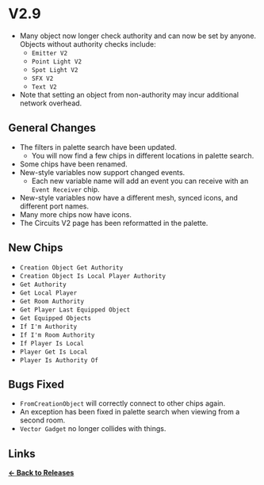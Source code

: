 # V2.9

* Many object now longer check authority and can now be set by anyone. Objects without authority checks include:
  * `Emitter V2`
  * `Point Light V2`
  * `Spot Light V2`
  * `SFX V2`
  * `Text V2`
* Note that setting an object from non-authority may incur additional network overhead.

## General Changes

* The filters in palette search have been updated.
    * You will now find a few chips in different locations in palette search.
* Some chips have been renamed.
* New-style variables now support changed events.
    * Each new variable name will add an event you can receive with an `Event Receiver` chip.
* New-style variables now have a different mesh, synced icons, and different port names.
* Many more chips now have icons.
* The Circuits V2 page has been reformatted in the palette.

## New Chips

* `Creation Object Get Authority`
* `Creation Object Is Local Player Authority`
* `Get Authority`
* `Get Local Player`
* `Get Room Authority`
* `Get Player Last Equipped Object`
* `Get Equipped Objects`
* `If I'm Authority`
* `If I'm Room Authority`
* `If Player Is Local`
* `Player Get Is Local`
* `Player Is Authority Of`

## Bugs Fixed

* `FromCreationObject` will correctly connect to other chips again.
* An exception has been fixed in palette search when viewing from a second room.
* `Vector Gadget` no longer collides with things.

## Links

**[<- Back to Releases](https://tyleo-rec.github.io/CircuitsV2Resources/releases/)**
